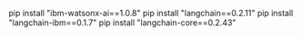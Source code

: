 pip install "ibm-watsonx-ai==1.0.8" 
pip install "langchain==0.2.11" 
pip install "langchain-ibm==0.1.7" 
pip install "langchain-core==0.2.43" 